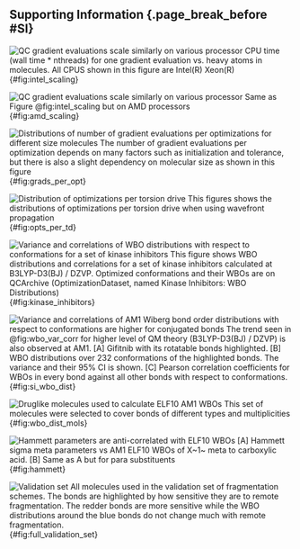 ## Supporting Information {.page_break_before #SI}

![**QC gradient evaluations scale similarly on various processor**
CPU time (wall time * nthreads) for one gradient evaluation vs. heavy atoms in molecules. All CPUS shown in this figure
are Intel(R) Xeon(R)](images/SI_Intel_scaling_4.svg){#fig:intel_scaling}

![**QC gradient evaluations scale similarly on various processor**
Same as Figure @fig:intel_scaling but on AMD processors](images/SI_AMD_scaling_3.svg){#fig:amd_scaling}

![**Distributions of number of gradient evaluations per optimizations for different size molecules**
The number of gradient evaluations per optimization depends on many factors such as initialization and tolerance, but there
is also a slight dependency on molecular size as shown in this figure](images/gradients_per_opts_2.svg){#fig:grads_per_opt}

![**Distribution of optimizations per torsion drive**
This figures shows the distributions of optimizations per torsion drive when using wavefront propagation](images/opts_per_td_4.svg){#fig:opts_per_td}

![**Variance and correlations of WBO distributions with respect to conformations for a set of kinase inhibitors**
This figure shows WBO distributions and correlations for a set of kinase inhibitors calculated at B3LYP-D3(BJ) / DZVP.
Optimized conformations and their WBOs are on QCArchive (`OptimizationDataset`, named `Kinase Inhibitors: WBO Distributions`)](images/SI-KI-all.svg){#fig:kinase_inhibitors}

![**Variance and correlations of AM1 Wiberg bond order distributions with respect to conformations are higher for conjugated bonds**
The trend seen in @fig:wbo_var_corr for higher level of QM theory (B3LYP-D3(BJ) / DZVP) is also observed at AM1.
**[A]** Gifitnib with its rotatable bonds highlighted. **[B]** WBO distributions over 232 conformations of the highlighted bonds. The variance
and their 95% CI is shown. **[C]** Pearson correlation coefficients for WBOs in every bond against all other bonds with respect to conformations.](images/SI-WBO-dist.svg){#fig:si_wbo_dist}

![**Druglike molecules used to calculate ELF10 AM1 WBOs**
This set of molecules were selected to cover bonds of different types and multiplicities](images/druglike_mols_for_wbo_dist_4.svg){#fig:wbo_dist_mols}

![**Hammett parameters are anti-correlated with ELF10 WBOs**
**[A]** Hammett sigma meta parameters vs AM1 ELF10 WBOs of X~1~ meta to carboxylic acid.
 **[B]** Same as **A** but for para substituents](images/SI-hammett.svg){#fig:hammett}

![**Validation set**
All molecules used in the validation set of fragmentation schemes. The bonds are highlighted by how sensitive they are to
remote fragmentation. The redder bonds are more sensitive while the WBO distributions around the blue bonds do not change
much with remote fragmentation.](images/figure-10-SI.svg){#fig:full_validation_set}